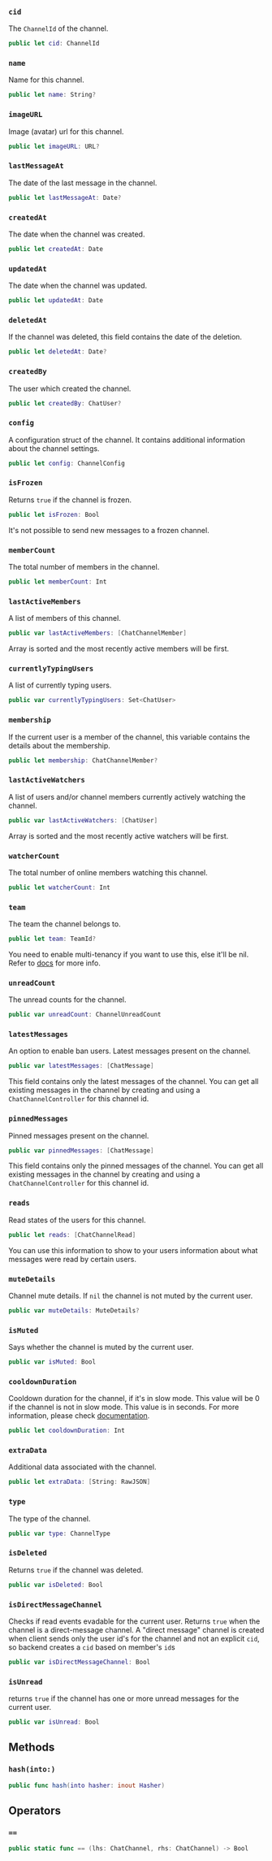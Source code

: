 
### `cid`

The `ChannelId` of the channel.

``` swift
public let cid: ChannelId
```

### `name`

Name for this channel.

``` swift
public let name: String?
```

### `imageURL`

Image (avatar) url for this channel.

``` swift
public let imageURL: URL?
```

### `lastMessageAt`

The date of the last message in the channel.

``` swift
public let lastMessageAt: Date?
```

### `createdAt`

The date when the channel was created.

``` swift
public let createdAt: Date
```

### `updatedAt`

The date when the channel was updated.

``` swift
public let updatedAt: Date
```

### `deletedAt`

If the channel was deleted, this field contains the date of the deletion.

``` swift
public let deletedAt: Date?
```

### `createdBy`

The user which created the channel.

``` swift
public let createdBy: ChatUser?
```

### `config`

A configuration struct of the channel. It contains additional information about the channel settings.

``` swift
public let config: ChannelConfig
```

### `isFrozen`

Returns `true` if the channel is frozen.

``` swift
public let isFrozen: Bool
```

It's not possible to send new messages to a frozen channel.

### `memberCount`

The total number of members in the channel.

``` swift
public let memberCount: Int
```

### `lastActiveMembers`

A list of members of this channel.

``` swift
public var lastActiveMembers: [ChatChannelMember] 
```

Array is sorted and the most recently active members will be first.

> 

> 

### `currentlyTypingUsers`

A list of currently typing users.

``` swift
public var currentlyTypingUsers: Set<ChatUser> 
```

### `membership`

If the current user is a member of the channel, this variable contains the details about the membership.

``` swift
public let membership: ChatChannelMember?
```

### `lastActiveWatchers`

A list of users and/or channel members currently actively watching the channel.

``` swift
public var lastActiveWatchers: [ChatUser] 
```

Array is sorted and the most recently active watchers will be first.

> 

> 

### `watcherCount`

The total number of online members watching this channel.

``` swift
public let watcherCount: Int
```

### `team`

The team the channel belongs to.

``` swift
public let team: TeamId?
```

You need to enable multi-tenancy if you want to use this, else it'll be nil.
Refer to [docs](https://getstream.io/chat/docs/multi_tenant_chat/?language=swift) for more info.

### `unreadCount`

The unread counts for the channel.

``` swift
public var unreadCount: ChannelUnreadCount 
```

### `latestMessages`

An option to enable ban users.
Latest messages present on the channel.

``` swift
public var latestMessages: [ChatMessage] 
```

This field contains only the latest messages of the channel. You can get all existing messages in the channel by creating
and using a `ChatChannelController` for this channel id.

> 

### `pinnedMessages`

Pinned messages present on the channel.

``` swift
public var pinnedMessages: [ChatMessage] 
```

This field contains only the pinned messages of the channel. You can get all existing messages in the channel by creating
and using a `ChatChannelController` for this channel id.

> 

### `reads`

Read states of the users for this channel.

``` swift
public let reads: [ChatChannelRead]
```

You can use this information to show to your users information about what messages were read by certain users.

### `muteDetails`

Channel mute details. If `nil` the channel is not muted by the current user.

``` swift
public var muteDetails: MuteDetails? 
```

> 

### `isMuted`

Says whether the channel is muted by the current user.

``` swift
public var isMuted: Bool 
```

> 

### `cooldownDuration`

Cooldown duration for the channel, if it's in slow mode.
This value will be 0 if the channel is not in slow mode.
This value is in seconds.
For more information, please check [documentation](https:​//getstream.io/chat/docs/javascript/slow_mode/?language=swift).

``` swift
public let cooldownDuration: Int
```

### `extraData`

Additional data associated with the channel.

``` swift
public let extraData: [String: RawJSON]
```

### `type`

The type of the channel.

``` swift
public var type: ChannelType 
```

### `isDeleted`

Returns `true` if the channel was deleted.

``` swift
public var isDeleted: Bool 
```

### `isDirectMessageChannel`

Checks if read events evadable for the current user.
Returns `true` when the channel is a direct-message channel.
A "direct message" channel is created when client sends only the user id's for the channel and not an explicit `cid`,
so backend creates a `cid` based on member's `id`s

``` swift
public var isDirectMessageChannel: Bool 
```

### `isUnread`

returns `true` if the channel has one or more unread messages for the current user.

``` swift
public var isUnread: Bool 
```

## Methods

### `hash(into:)`

``` swift
public func hash(into hasher: inout Hasher) 
```

## Operators

### `==`

``` swift
public static func == (lhs: ChatChannel, rhs: ChatChannel) -> Bool 
